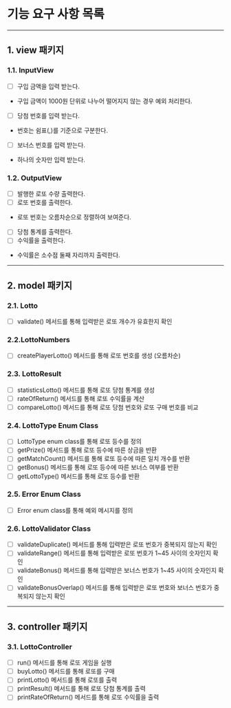기능 요구 사항 목록
=============
***
## 1. view 패키지
### 1.1. InputView
- [ ] 구입 금액을 입력 받는다.
- 구입 금액이 1000원 단위로 나누어 떨어지지 않는 경우 예외 처리한다.
- [ ] 당첨 번호를 입력 받는다.
- 번호는 쉼표(,)를 기준으로 구분한다.
- [ ] 보너스 번호를 입력 받는다.
- 하나의 숫자만 입력 받는다.
### 1.2. OutputView
- [ ] 발행한 로또 수량 출력한다.
- [ ] 로또 번호를 출력한다.
- 로또 번호는 오름차순으로 정렬하여 보여준다.
- [ ] 당첨 통계를 출력한다.
- [ ] 수익률을 출력한다.
- 수익률은 소수점 둘째 자리까지 출력한다.

***

## 2. model 패키지
### 2.1. Lotto 
- [ ] validate() 메서드를 통해 입력받은 로또 개수가 유효한지 확인

### 2.2.LottoNumbers
- [ ] createPlayerLotto() 메서드를 통해 로또 번호를 생성 (오름차순)

### 2.3. LottoResult
- [ ] statisticsLotto() 메서드를 통해 로또 당첨 통계를 생성
- [ ] rateOfReturn() 메서드를 통해 로또 수익률을 계산
- [ ] compareLotto() 메서드를 통해 로또 당첨 번호와 로또 구매 번호를 비교
### 2.4. LottoType Enum Class
- [ ] LottoType enum class를 통해 로또 등수를 정의
- [ ] getPrize() 메서드를 통해 로또 등수에 따른 상금을 반환
- [ ] getMatchCount() 메서드를 통해 로또 등수에 따른 일치 개수를 반환
- [ ] getBonus() 메서드를 통해 로또 등수에 따른 보너스 여부를 반환
- [ ] getLottoType() 메서드를 통해 로또 등수를 반환
### 2.5. Error Enum Class
- [ ] Error enum class를 통해 예외 메시지를 정의

### 2.6. LottoValidator Class
- [ ] validateDuplicate() 메서드를 통해 입력받은 로또 번호가 중복되지 않는지 확인
- [ ] validateRange() 메서드를 통해 입력받은 로또 번호가 1~45 사이의 숫자인지 확인
- [ ] validateBonus() 메서드를 통해 입력받은 보너스 번호가 1~45 사이의 숫자인지 확인
- [ ] validateBonusOverlap() 메서드를 통해 입력받은 로또 번호와 보너스 번호가 중복되지 않는지 확인

***
## 3. controller 패키지
### 3.1. LottoController
- [ ] run() 메서드를 통해 로또 게임을 실행
- [ ] buyLotto() 메서드를 통해 로또를 구매
- [ ] printLotto() 메서드를 통해 로또를 출력
- [ ] printResult() 메서드를 통해 로또 당첨 통계를 출력
- [ ] printRateOfReturn() 메서드를 통해 로또 수익률을 출력
